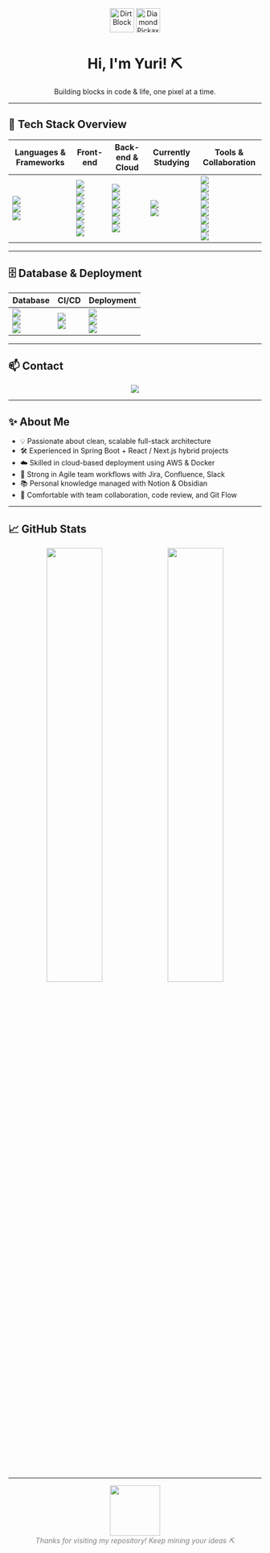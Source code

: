 <div align="center">
  <img src="https://static.wikia.nocookie.net/minecraft_gamepedia/images/0/07/Dirt_Block_JE2.png" alt="Dirt Block" width="48" />
  <img src="https://static.wikia.nocookie.net/minecraft_gamepedia/images/d/d7/Diamond_Pickaxe_JE2.png" alt="Diamond Pickaxe" width="48" />
  
  <h1>Hi, I'm Yuri! ⛏️</h1>
  <p>Building blocks in code & life, one pixel at a time.</p>
</div>

---

## 🧠 Tech Stack Overview

| Languages & Frameworks | Front-end | Back-end & Cloud | Currently Studying | Tools & Collaboration |
|------------------------|-----------|------------------|--------------------|------------------------|
| ![](https://img.shields.io/badge/Java-17+-007396?style=for-the-badge&logo=java&logoColor=white) <br> ![](https://img.shields.io/badge/JavaScript-ES6+-F7DF1E?style=for-the-badge&logo=javascript&logoColor=black) <br> ![](https://img.shields.io/badge/Python-3.11-3776AB?style=for-the-badge&logo=python&logoColor=white) | ![](https://img.shields.io/badge/React-18-61DAFB?style=for-the-badge&logo=react&logoColor=black) <br> ![](https://img.shields.io/badge/Next.js-14-000000?style=for-the-badge&logo=nextdotjs&logoColor=white) <br> ![](https://img.shields.io/badge/TailwindCSS-3.4-38B2AC?style=for-the-badge&logo=tailwind-css&logoColor=white) <br> ![](https://img.shields.io/badge/HTML5-5-E34F26?style=for-the-badge&logo=html5&logoColor=white) <br> ![](https://img.shields.io/badge/CSS3-3-1572B6?style=for-the-badge&logo=css3&logoColor=white) <br> ![](https://img.shields.io/badge/React_Hook_Form-7.47-61DAFB?style=for-the-badge&logo=react&logoColor=black) <br> ![](https://img.shields.io/badge/Zod-3.22-000000?style=for-the-badge&logo=typescript&logoColor=white) | ![](https://img.shields.io/badge/Spring_Boot-3.2-6DB33F?style=for-the-badge&logo=springboot&logoColor=white) <br> ![](https://img.shields.io/badge/MyBatis-3.5-0052CC?style=for-the-badge&logo=databricks&logoColor=white) <br> ![](https://img.shields.io/badge/Lombok-1.18-FF0000?style=for-the-badge&logo=lombok&logoColor=white) <br> ![](https://img.shields.io/badge/AWS-Cloud-232F3E?style=for-the-badge&logo=amazon-aws&logoColor=white) <br> ![](https://img.shields.io/badge/Docker-24.0-2496ED?style=for-the-badge&logo=docker&logoColor=white) <br> ![](https://img.shields.io/badge/Render-Cloud-3D3D3D?style=for-the-badge&logo=render&logoColor=white) | ![](https://img.shields.io/badge/TypeScript-5.4-007ACC?style=for-the-badge&logo=typescript&logoColor=white) <br> ![](https://img.shields.io/badge/React_Query-5.0-FF4154?style=for-the-badge&logo=react-query&logoColor=white) | ![](https://img.shields.io/badge/Git-F05033?style=for-the-badge&logo=git&logoColor=white) <br> ![](https://img.shields.io/badge/GitHub-181717?style=for-the-badge&logo=github&logoColor=white) <br> ![](https://img.shields.io/badge/VSCode-1.89-007ACC?style=for-the-badge&logo=visual-studio-code&logoColor=white) <br> ![](https://img.shields.io/badge/Notion-F3F3F3?style=for-the-badge&logo=notion&logoColor=black) <br> ![](https://img.shields.io/badge/Obsidian-1.5-7C4DFF?style=for-the-badge&logo=obsidian&logoColor=white) <br> ![](https://img.shields.io/badge/Jira-0052CC?style=for-the-badge&logo=jira&logoColor=white) <br> ![](https://img.shields.io/badge/Confluence-172B4D?style=for-the-badge&logo=confluence&logoColor=white) <br> ![](https://img.shields.io/badge/Slack-4A154B?style=for-the-badge&logo=slack&logoColor=white) |

---

## 🗄️ Database & Deployment

| Database | CI/CD | Deployment |
|----------|-------|------------|
| ![](https://img.shields.io/badge/MySQL-8.0-4479A1?style=for-the-badge&logo=mysql&logoColor=white) <br> ![](https://img.shields.io/badge/PostgreSQL-15-336791?style=for-the-badge&logo=postgresql&logoColor=white) <br> ![](https://img.shields.io/badge/Oracle-19c-F80000?style=for-the-badge&logo=oracle&logoColor=white) | ![](https://img.shields.io/badge/GitHub_Actions-CI%2FCD-2088FF?style=for-the-badge&logo=githubactions&logoColor=white) <br> ![](https://img.shields.io/badge/Cloudtype-Deploy-3D3D3D?style=for-the-badge&logo=cloudflare&logoColor=white) | ![](https://img.shields.io/badge/Docker-Compose-2496ED?style=for-the-badge&logo=docker&logoColor=white) <br> ![](https://img.shields.io/badge/Nginx-ReverseProxy-009639?style=for-the-badge&logo=nginx&logoColor=white) <br> ![](https://img.shields.io/badge/AWS-EC2%7CS3-FF9900?style=for-the-badge&logo=amazon-aws&logoColor=white) |

---

## 📫 Contact

<p align="center">
  <a href="mailto:syuri5458@naver.com" target="_blank" rel="noopener noreferrer">
    <img src="https://img.shields.io/badge/syuri5458@naver.com-D14836?style=for-the-badge&logo=gmail&logoColor=white" />
  </a>
</p>

---

## ✨ About Me

- 💡 Passionate about clean, scalable full-stack architecture  
- 🛠️ Experienced in Spring Boot + React / Next.js hybrid projects  
- ☁️ Skilled in cloud-based deployment using AWS & Docker  
- 🤝 Strong in Agile team workflows with Jira, Confluence, Slack  
- 📚 Personal knowledge managed with Notion & Obsidian  
- 👥 Comfortable with team collaboration, code review, and Git Flow  

---

## 📈 GitHub Stats

<p align="center">
  <img src="https://github-readme-stats.vercel.app/api?username=yuriuser126&show_icons=true&theme=dracula&include_all_commits=true&count_private=true" width="47%" />
  <img src="https://github-readme-stats.vercel.app/api/top-langs/?username=yuriuser126&layout=compact&theme=dracula&langs_count=6" width="47%" />
</p>

---

<p align="center">
  <img src="https://media4.giphy.com/media/v1.Y2lkPTc5MGI3NjExZXVzZ2piaGNoZWhvNzl6d2NmZGswaTc4YmNmdnljY2twNGZpdGx0NCZlcD12MV9pbnRlcm5hbF9naWZfYnlfaWQmY3Q9Zw/wKWxuUOcp9fdvckBty/giphy.gif" width="100" />
  <br/>
  <em style="color:gray">Thanks for visiting my repository! Keep mining your ideas ⛏️</em>
</p>
